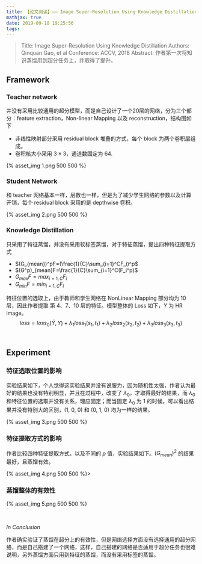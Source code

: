```yaml
---
title: 【论文阅读】—— Image Super-Resolution Using Knowledge Distillation
mathjax: true
date: 2019-09-18 19:25:56
tags:
---
```


> Title: Image Super-Resolution Using Knowledge Distillation 
> Authors: Qinquan Gao, et al
> Conference: ACCV, 2018
> Abstract: 作者第一次将知识蒸馏用到超分任务上，并取得了提升。

<!--more-->



## Framework

### Teacher network

并没有采用比较通用的超分模型，而是自己设计了一个20层的网络，分为三个部分：feature extraction，Non-linear Mapping 以及 reconstruction，结构图如下

- 非线性映射部分采用 residual block 堆叠的方式，每个 block 为两个卷积层组成。
- 卷积核大小采用 $3 \times 3$，通道数固定为 64.

{% asset_img 1.png 500 500 %}





### Student Network

和 teacher 网络基本一样，层数也一样，但是为了减少学生网络的参数以及计算开销，每个 residual block 采用的是 depthwise 卷积。

{% asset_img 2.png 500 500 %}





### Knowledge Distillation

只采用了特征蒸馏，并没有采用软标签蒸馏，对于特征蒸馏，提出四种特征提取方式

- $(G_{mean})^pF=(\frac{1}{C}\sum_{i=1}^CF_i)^p$
- $(G^p)_{mean}F=\frac{1}{C}\sum_{i=1}^C(F_i^p)$
- $G_{max}F=max_{i=1,C}F_i$
- $G_{min}F=min_{i=1,C}F_i$

特征位置的选取上，由于教师和学生网络在 NonLinear Mapping 部分均为 10 层，因此作者提取 第 4、7、10 层的特征。模型整体的 Loss 如下，$Y$ 为 HR image。
$$
loss = loss_0(\tilde{Y},Y) + \lambda_1loss_1(s_1,t_1)+\lambda_2loss_2(s_2,t_2)+\lambda_3loss_3(s_3,t_3)
$$
<br>

## Experiment

### 特征选取位置的影响

实验结果如下，个人觉得这实验结果并没有说服力，因为随机性太强，作者认为最好的结果也没有特别明显，并且在过程中，改变了 $\lambda_0$，才取得最好的结果，而 $\lambda_0$ 和特征位置的选取并没有关系，理应固定；而当固定 $\lambda_0$ 为 1 的时候，可以看出结果并没有特别大的区别，(1, 0, 0) 和 (0, 1, 0) 均为一样的结果。

{% asset_img 3.png 500 500 %}





### 特征提取方式的影响

作者比较四种特征提取方式，以及不同的 $p$ 值，实验结果如下。$(G_{mean})^2$ 的结果最好，且蒸馏有效。

{% asset_img 4.png 500 500 %}>





### 蒸馏整体的有效性

{% asset_img 5.png 500 500 %}



<br>

*In Conclusion*

作者确实验证了蒸馏在超分上的有效性，但是网络选择方面没有选择通用的超分网络，而是自己搭建了一个网络，这样，自己搭建的网络是否适用于超分任务也很难说明，另外蒸馏方面只用到特征的蒸馏，而没有采用标签的蒸馏。

<br>